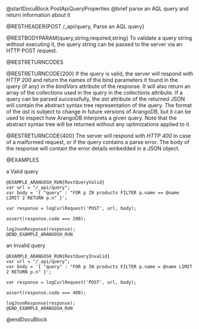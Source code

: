 
@startDocuBlock PostApiQueryProperties
@brief parse an AQL query and return information about it

@RESTHEADER{POST /_api/query, Parse an AQL query}

@RESTBODYPARAM{query,string,required,string}
To validate a query string without executing it, the query string can be
passed to the server via an HTTP POST request.

@RESTRETURNCODES

@RESTRETURNCODE{200}
If the query is valid, the server will respond with *HTTP 200* and
return the names of the bind parameters it found in the query (if any) in
the *bindVars* attribute of the response. It will also return an array
of the collections used in the query in the *collections* attribute.
If a query can be parsed successfully, the *ast* attribute of the returned
JSON will contain the abstract syntax tree representation of the query.
The format of the *ast* is subject to change in future versions of
ArangoDB, but it can be used to inspect how ArangoDB interprets a given
query. Note that the abstract syntax tree will be returned without any
optimizations applied to it.

@RESTRETURNCODE{400}
The server will respond with *HTTP 400* in case of a malformed request,
or if the query contains a parse error. The body of the response will
contain the error details embedded in a JSON object.

@EXAMPLES

a Valid query

    @EXAMPLE_ARANGOSH_RUN{RestQueryValid}
    var url = "/_api/query";
    var body = '{ "query" : "FOR p IN products FILTER p.name == @name LIMIT 2 RETURN p.n" }';

    var response = logCurlRequest('POST', url, body);

    assert(response.code === 200);

    logJsonResponse(response);
    @END_EXAMPLE_ARANGOSH_RUN

an Invalid query

    @EXAMPLE_ARANGOSH_RUN{RestQueryInvalid}
    var url = "/_api/query";
    var body = '{ "query" : "FOR p IN products FILTER p.name = @name LIMIT 2 RETURN p.n" }';

    var response = logCurlRequest('POST', url, body);

    assert(response.code === 400);

    logJsonResponse(response);
    @END_EXAMPLE_ARANGOSH_RUN
@endDocuBlock

